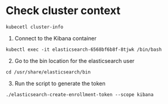 # Check cluster context
```
kubecetl cluster-info
```

1. Connect to the Kibana container

``kubectl exec -it elasticsearch-6568bf6b8f-8tjwk /bin/bash``

2. Go to the bin location for the elasticsearch user

``cd /usr/share/elasticsearch/bin``

3. Run the script to generate the token

``./elasticsearch-create-enrollment-token --scope kibana``


